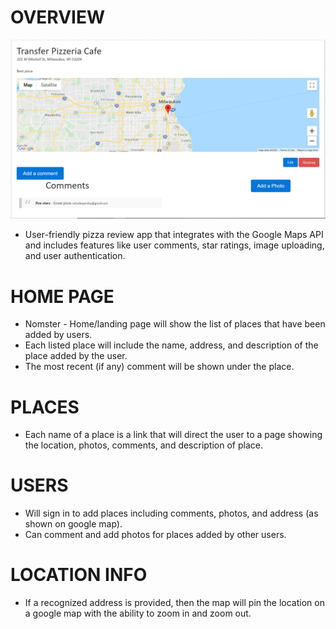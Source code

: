 # OVERVIEW
  <img src="places-display.png">

* User-friendly pizza review app that integrates with the Google Maps API and includes features like user comments, star ratings, image uploading, and user authentication.


# HOME PAGE

* Nomster - Home/landing page will show the list of places that have been added by users.
* Each listed place will include the name, address, and description of the place added by the user.
* The most recent (if any) comment will be shown under the place.


# PLACES

* Each name of a place is a link that will direct the user to a page showing the location, photos, comments, and description of place.


# USERS

* Will sign in to add places including comments, photos, and address (as shown on google map).
* Can comment and add photos for places added by other users.


# LOCATION INFO

* If a recognized address is provided, then the map will pin the location on a google map with the ability to zoom in and zoom out.
